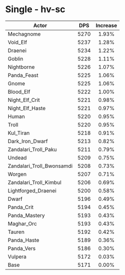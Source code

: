 # Single - hv-sc
| Actor | DPS | Increase |
|---|:---:|:---:|
|Mechagnome|5270|1.93%|
|Void_Elf|5237|1.28%|
|Draenei|5234|1.22%|
|Goblin|5228|1.11%|
|Nightborne|5226|1.07%|
|Panda_Feast|5225|1.06%|
|Gnome|5225|1.06%|
|Blood_Elf|5222|1.00%|
|Night_Elf_Crit|5221|0.98%|
|Night_Elf_Haste|5221|0.97%|
|Human|5220|0.95%|
|Troll|5220|0.95%|
|Kul_Tiran|5218|0.91%|
|Dark_Iron_Dwarf|5213|0.82%|
|Zandalari_Troll_Paku|5211|0.79%|
|Undead|5209|0.75%|
|Zandalari_Troll_Bwonsamdi|5208|0.73%|
|Worgen|5207|0.71%|
|Zandalari_Troll_Kimbul|5206|0.69%|
|Lightforged_Draenei|5200|0.58%|
|Dwarf|5196|0.49%|
|Panda_Crit|5194|0.45%|
|Panda_Mastery|5193|0.43%|
|Maghar_Orc|5193|0.43%|
|Tauren|5192|0.42%|
|Panda_Haste|5189|0.36%|
|Panda_Vers|5186|0.30%|
|Vulpera|5172|0.03%|
|Base|5171|0.00%|
